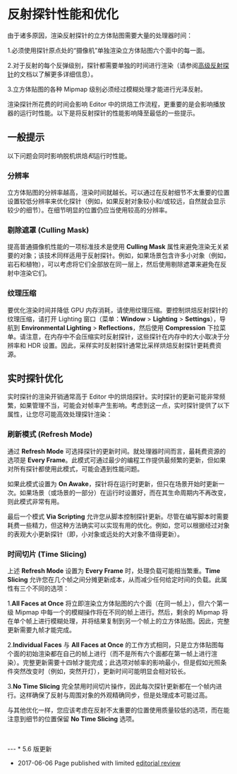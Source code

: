 # 反射探针性能和优化

由于诸多原因，渲染反射探针的立方体贴图需要大量的处理器时间：

1.必须使用探针原点处的“摄像机”单独渲染立方体贴图六个面中的每一面。

2.对于反射的每个反弹级别，探针都需要单独的时间进行渲染（请参阅[高级反射探针](AdvancedRefProbe.html)的文档以了解更多详细信息）。

3.立方体贴图的各种 Mipmap 级别必须经过模糊处理才能进行光泽反射。

渲染探针所花费的时间会影响 Editor 中的烘焙工作流程，更重要的是会影响播放器的运行时性能。以下是将反射探针的性能影响降至最低的一些提示。

## 一般提示

以下问题会同时影响脱机烘焙*和*运行时性能。

### 分辨率

立方体贴图的分辨率越高，渲染时间就越长。可以通过在反射细节不太重要的位置设置较低分辨率来优化探针（例如，如果反射对象较小和/或较远，自然就会显示较少的细节）。在细节明显的位置仍应当使用较高的分辨率。

### 剔除遮罩 (Culling Mask)

提高普通摄像机性能的一项标准技术是使用 __Culling Mask__ 属性来避免渲染无关紧要的对象；该技术同样适用于反射探针。例如，如果场景包含许多小对象（例如，岩石和植物），可以考虑将它们全部放在同一层上，然后使用剔除遮罩来避免在反射中渲染它们。

### 纹理压缩

要优化渲染时间并降低 GPU 内存消耗，请使用纹理压缩。要控制烘焙反射探针的纹理压缩，请打开 Lighting 窗口（菜单：__Window__ > __Lighting__ > __Settings__），导航到 __Environmental Lighting__ > __Reflections__，然后使用 __Compression__ 下拉菜单。请注意，在内存中不会压缩实时反射探针，这些探针在内存中的大小取决于分辨率和 HDR 设置。因此，采样实时反射探针通常比采样烘焙反射探针更耗费资源。

## 实时探针优化

实时探针的渲染开销通常高于 Editor 中的烘焙探针。实时探针的更新可能非常频繁，如果管理不当，可能会对帧率产生影响。考虑到这一点，实时探针提供了以下属性，让您尽可能高效处理探针渲染：

### 刷新模式 (Refresh Mode)

通过 __Refresh Mode__ 可选择探针的更新时间。就处理器时间而言，最耗费资源的选项是 __Every Frame__。此模式可通过最少的编程工作提供最频繁的更新，但如果对所有探针都使用此模式，可能会遇到性能问题。

如果此模式设置为 __On Awake__，探针将在运行时更新，但只在场景开始时更新一次。如果场景（或场景的一部分）在运行时设置好，而在其生命周期内不再改变，则此模式非常有用。

最后一个模式 __Via Scripting__ 允许您从脚本控制探针更新。尽管在编写脚本时需要耗费一些精力，但这种方法确实可以实现有用的优化。例如，您可以根据经过对象的表观大小更新探针（即，小对象或远处的大对象不值得更新）。

### 时间切片 (Time Slicing)

上述 __Refresh Mode__ 设置为 __Every Frame__ 时，处理负载可能相当繁重。__Time Slicing__ 允许您在几个帧之间分摊更新成本，从而减少任何给定时间的负载。此属性有三个不同的选项：

1.__All Faces at Once__ 将立即渲染立方体贴图的六个面（在同一帧上），但六个第一级 Mipmap 中每一个的模糊操作将在不同的帧上进行。然后，剩余的 Mipmap 将在单个帧上进行模糊处理，并将结果复制到另一个帧上的立方体贴图。因此，完整更新需要九帧才能完成。

2.__Individual Faces__ 与 __All Faces at Once__ 的工作方式相同，只是立方体贴图每个面的初始渲染都在自己的帧上进行（而不是所有六个面都在第一帧上进行渲染）。完整更新需要十四帧才能完成；此选项对帧率的影响最小，但是假如光照条件突然改变时（例如，突然开灯），更新时间可能明显会相对较长。

3.__No Time Slicing__ 完全禁用时间切片操作，因此每次探针更新都在一个帧内进行。这样确保了反射与周围对象的外观精确同步，但是处理成本可能过高。

与其他优化一样，您应该考虑在反射不太重要的位置使用质量较低的选项，而在能注意到细节的位置保留 __No Time Slicing__ 选项。

<br/>
<br/>
---
* <span class="page-history">5.6 版更新</span>

* <span class="page-edit">2017-06-06 Page published with limited [editorial review](DocumentationEditorialReview.html)
</span>


